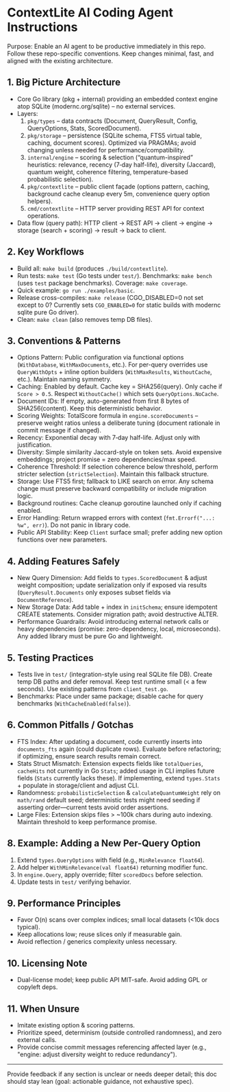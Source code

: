 # ContextLite AI Coding Agent Instructions

Purpose: Enable an AI agent to be productive immediately in this repo. Follow these repo-specific conventions. Keep changes minimal, fast, and aligned with the existing architecture.

## 1. Big Picture Architecture
- Core Go library (pkg + internal) providing an embedded context engine atop SQLite (modernc.org/sqlite) – no external services.
- Layers:
  1. `pkg/types` – data contracts (Document, QueryResult, Config, QueryOptions, Stats, ScoredDocument).
  2. `pkg/storage` – persistence (SQLite schema, FTS5 virtual table, caching, document scores). Optimized via PRAGMAs; avoid changing unless needed for performance/compatibility.
  3. `internal/engine` – scoring & selection (“quantum-inspired” heuristics: relevance, recency (7‑day half-life), diversity (Jaccard), quantum weight, coherence filtering, temperature-based probabilistic selection).
  4. `pkg/contextlite` – public client façade (options pattern, caching, background cache cleanup every 5m, convenience query option helpers).
  5. `cmd/contextlite` – HTTP server providing REST API for context operations.
- Data flow (query path): HTTP client -> REST API -> client -> engine -> storage (search + scoring) -> result -> back to client.

## 2. Key Workflows
- Build all: `make build` (produces `./build/contextlite`).
- Run tests: `make test` (Go tests under `test/`). Benchmarks: `make bench` (uses `test` package benchmarks). Coverage: `make coverage`.
- Quick example: `go run ./examples/basic`.
- Release cross-compiles: `make release` (CGO_DISABLED=0 not set except to 0? Currently sets `CGO_ENABLED=0` for static builds with modernc sqlite pure Go driver).
- Clean: `make clean` (also removes temp DB files).

## 3. Conventions & Patterns
- Options Pattern: Public configuration via functional options (`WithDatabase`, `WithMaxDocuments`, etc.). For per-query overrides use `QueryWithOpts` + inline option builders (`WithMaxResults`, `WithoutCache`, etc.). Maintain naming symmetry.
- Caching: Enabled by default. Cache key = SHA256(query). Only cache if `Score > 0.5`. Respect `WithoutCache()` which sets `QueryOptions.NoCache`.
- Document IDs: If empty, auto-generated from first 8 bytes of SHA256(content). Keep this deterministic behavior.
- Scoring Weights: TotalScore formula in `engine.scoreDocuments` – preserve weight ratios unless a deliberate tuning (document rationale in commit message if changed).
- Recency: Exponential decay with 7‑day half-life. Adjust only with justification.
- Diversity: Simple similarity Jaccard-style on token sets. Avoid expensive embeddings; project promise = zero dependencies/max speed.
- Coherence Threshold: If selection coherence below threshold, perform stricter selection (`strictSelection`). Maintain this fallback structure.
- Storage: Use FTS5 first; fallback to LIKE search on error. Any schema change must preserve backward compatibility or include migration logic.
- Background routines: Cache cleanup goroutine launched only if caching enabled.
- Error Handling: Return wrapped errors with context (`fmt.Errorf("...: %w", err)`). Do not panic in library code.
- Public API Stability: Keep `Client` surface small; prefer adding new option functions over new parameters.

## 4. Adding Features Safely
- New Query Dimension: Add fields to `types.ScoredDocument` & adjust weight composition; update serialization only if exposed via results (`QueryResult.Documents` only exposes subset fields via `DocumentReference`).
- New Storage Data: Add table + index in `initSchema`; ensure idempotent CREATE statements. Consider migration path; avoid destructive ALTER.
- Performance Guardrails: Avoid introducing external network calls or heavy dependencies (promise: zero-dependency, local, microseconds). Any added library must be pure Go and lightweight.

## 5. Testing Practices
- Tests live in `test/` (integration-style using real SQLite file DB). Create temp DB paths and defer removal. Keep test runtime small (< a few seconds). Use existing patterns from `client_test.go`.
- Benchmarks: Place under same package; disable cache for query benchmarks (`WithCacheEnabled(false)`).

## 6. Common Pitfalls / Gotchas
- FTS Index: After updating a document, code currently inserts into `documents_fts` again (could duplicate rows). Evaluate before refactoring; if optimizing, ensure search results remain correct.
- Stats Struct Mismatch: Extension expects fields like `totalQueries`, `cacheHits` not currently in Go `Stats`; added usage in CLI implies future fields (`Stats` currently lacks these). If implementing, extend `types.Stats` + populate in storage/client and adjust CLI.
- Randomness: `probabilisticSelection` & `calculateQuantumWeight` rely on `math/rand` default seed; deterministic tests might need seeding if asserting order—current tests avoid order assertions.
- Large Files: Extension skips files > ~100k chars during auto indexing. Maintain threshold to keep performance promise.

## 8. Example: Adding a New Per-Query Option
1. Extend `types.QueryOptions` with field (e.g., `MinRelevance float64`).
2. Add helper `WithMinRelevance(val float64)` returning modifier func.
3. In `engine.Query`, apply override; filter `scoredDocs` before selection.
4. Update tests in `test/` verifying behavior.

## 9. Performance Principles
- Favor O(n) scans over complex indices; small local datasets (<10k docs typical).
- Keep allocations low; reuse slices only if measurable gain.
- Avoid reflection / generics complexity unless necessary.

## 10. Licensing Note
- Dual-license model; keep public API MIT-safe. Avoid adding GPL or copyleft deps.

## 11. When Unsure
- Imitate existing option & scoring patterns.
- Prioritize speed, determinism (outside controlled randomness), and zero external calls.
- Provide concise commit messages referencing affected layer (e.g., "engine: adjust diversity weight to reduce redundancy").

---
Provide feedback if any section is unclear or needs deeper detail; this doc should stay lean (goal: actionable guidance, not exhaustive spec).
